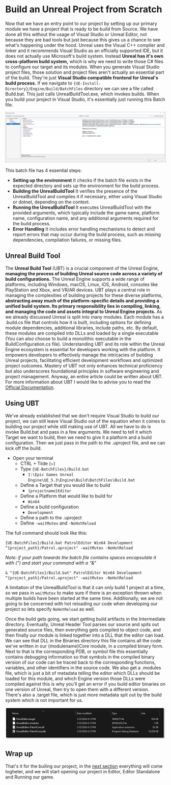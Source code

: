 # Build an Unreal Project from Scratch

Now that we have an entry point to our project by setting up our primary module we have a project that is ready to be build from Source. We have done all this without the usage of Visual Studio or Unreal Editor, not because they are bad tools but just because this gives us a chance to see what's happening under the hood. Unreal uses the Visual C++ compiler and linker and it recommends Visual Studio as an officially supported IDE, but it does not actually use Microsoft's build system. Instead **Unreal has it's own cross-platform build system,** which is why we need to write those C# files to configure our target and its modules. When you generate Visual Studio project files, those solution and project files aren't actually an essential part of the build. They're just **Visual Studio compatible frontend for Unreal's build process.** If we navigate to `{UE-Install-Directory}/Engine/Build/BatchFiles` directory we can see a file called Build.bat. This just calls UnrealBuildTool.exe, which invokes builds. When you build your project in Visual Studio, it's essentially just running this Batch file. 

![Running UBT](./resources/new-project-vs-frontend.png)

This batch file has 4 essential steps:
- **Setting up the environment** It checks if the batch file exists in the expected directory and sets up the environment for the build process.
- **Building the UnrealBuildTool** It verifies the presence of the UnrealBuildTool and compiles it if necessary, either using Visual Studio or dotnet, depending on the context.
- **Running the UnrealBuildTool** It executes UnrealBuildTool with the provided arguments, which typically include the game name, platform name, configuration name, and any additional arguments required for the build process.
- **Error Handling** It includes error handling mechanisms to detect and report errors that may occur during the build process, such as missing dependencies, compilation failures, or missing files.

## Unreal Build Tool

The **Unreal Build Tool** (UBT) is a crucial component of the Unreal Engine, **managing the process of building Unreal source code across a variety of build configurations.** The Unreal Engine supports a wide range of platforms, including Windows, macOS, Linux, iOS, Android, consoles like PlayStation and Xbox, and VR/AR devices. UBT plays a central role in managing the complexities of building projects for these diverse platforms, **abstracting away much of the platform-specific details and providing a unified build system. Its primary responsibility lies in compiling, linking, and managing the code and assets integral to Unreal Engine projects.** As we already discussed Unreal is split into many modules. Each module has a .build.cs file that controls how it is built, including options for defining module dependencies, additional libraries, include paths, etc. By default, these modules are compiled into DLLs and loaded by a single executable (You can also choose to build a monolithic executable in the BuildConfiguration.cs file). Understanding UBT and its role within the Unreal Engine ecosystem is essential for developers working with the platform. It empowers developers to effectively manage the intricacies of building Unreal projects, facilitating efficient development workflows and optimized project outcomes. Mastery of UBT not only enhances technical proficiency but also underscores foundational principles in software engineering and project management. Anyway, an entire article could be written about UBT. For more information about UBT I would like to advise you to read the [Official Documentation](https://docs.unrealengine.com/4.27/en-US/ProductionPipelines/BuildTools/UnrealBuildTool/).

## Using UBT

We've already established that we don't require Visual Studio to build our project, we can still leave Visual Studio out of the equation when it comes to building our project while still making use of UBT. All we have to do is invoke Build.bat and pass in a few arguments. We need to tell it which Target we want to build, then we need to give it a platform and a build configuration. Then we just pass in the path to the .uproject file, and we can kick off the build. 

- Open your terminal
    - CTRL + Tilde (~)
    - Type `{UE-BatchFiles}/Build.bat`
        - `I:\Epic Games Unreal Engine\UE_5.3\Engine\Build\BatchFiles\Build.bat`
    - Define a Target that you would like to build
        - `{projectname}Editor`
    - Define a Platform that would like to build for
        - `Win64`
    - Define a build configuration
        - `Development`
    - Define a path to the .uproject
    - Define `-waitMutex` and `-NoHotReload`

The full command should look like this: 

```shell
{UE-BatchFiles}/Build.bat PatrolEditor Win64 Development “{project_path}/Patrol.uproject" -waitMutex -NoHotReload
```
*Note: if your path towards the batch file contains spaces encapsulate it with (“) and start your command with a “&“*
```shell
& "{UE-BatchFiles}/Build.bat" PatrolEditor Win64 Development “{project_path}/Patrol.uproject" -waitMutex -NoHotReload
```

A limitation of the UnrealBuildTool is that it can only build 1 project at a time, so we pass in `waitMutex` to make sure if there is an exception thrown when multiple builds have been started at the same time. Additionally, we are not going to be concerned with hot reloading our code when developing our project so lets specify `NoHotReload` as well.

Once the build gets going, we start getting build artifacts in the Intermediate directory. Eventually, Unreal Header Tool parses our source and spits out generated source files, then everything gets compiled to object code, and then finally our module is linked together into a DLL that the editor can load. We can see that DLL in the Binaries directory this file contains all the code we've written in our {modulename}Core module, in a compiled binary form. Next to that is the corresponding PDB, or symbol file this essentially contains debugging information so that symbols in the compiled binary version of our code can be traced back to the corresponding functions, variables, and other identifiers in the source code. We also get a .modules file, which is just a bit of metadata telling the editor which DLLs should be loaded for this module, and which Engine version those DLLs were compiled against this is why you'll get an error if you build editor binaries on one version of Unreal, then try to open them with a different version. There's also a .target file, which is just more metadata spit out by the build system which is not important for us.

![Compilation Result](./resources/unreal-compilation-result.png)

## Wrap up

That's it for the builing our project, in the [next section](./opening_unreal_project_from_scratch.md) everything will come togheter, and we will start opening our project in Editor, Editor Standalone and Running our game. 